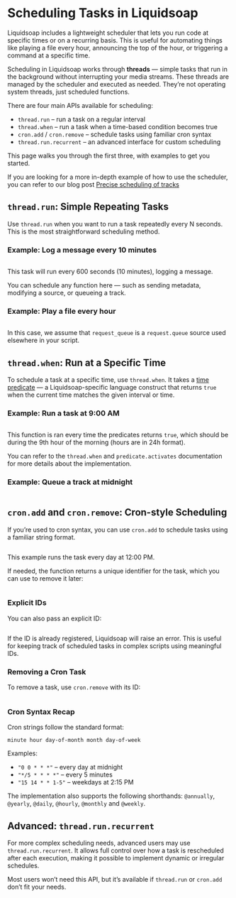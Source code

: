 # Scheduling Tasks in Liquidsoap

Liquidsoap includes a lightweight scheduler that lets you run code at specific times or on a recurring basis.
This is useful for automating things like playing a file every hour, announcing the top of the hour, or triggering a command at a specific time.

Scheduling in Liquidsoap works through **threads** — simple tasks that run in the background without interrupting your media streams.
These threads are managed by the scheduler and executed as needed. They’re not operating system threads, just scheduled functions.

There are four main APIs available for scheduling:

- `thread.run` – run a task on a regular interval
- `thread.when` – run a task when a time-based condition becomes true
- `cron.add` / `cron.remove` – schedule tasks using familiar cron syntax
- `thread.run.recurrent` – an advanced interface for custom scheduling

This page walks you through the first three, with examples to get you started.

If you are looking for a more in-depth example of how to use the scheduler, you can refer to our blog post [Precise scheduling of tracks](https://www.liquidsoap.info/blog/2023-03-25-precise-scheduling-of-tracks/)

## `thread.run`: Simple Repeating Tasks

Use `thread.run` when you want to run a task repeatedly every N seconds. This is the most straightforward scheduling method.

### Example: Log a message every 10 minutes

```{.liquidsoap include="scheduling_simple.liq"}

```

This task will run every 600 seconds (10 minutes), logging a message.

You can schedule any function here — such as sending metadata, modifying a source, or queueing a track.

### Example: Play a file every hour

```{.liquidsoap include="scheduling_queue.liq" from="BEGIN" to="END"}

```

In this case, we assume that `request_queue` is a `request.queue` source used elsewhere in your script.

## `thread.when`: Run at a Specific Time

To schedule a task at a specific time, use `thread.when`. It takes a [time predicate](language.html#time-predicates) — a Liquidsoap-specific language construct that returns `true` when the current time matches the given interval or time.

### Example: Run a task at 9:00 AM

```{.liquidsoap include="scheduling_9am.liq"}

```

This function is ran every time the predicates returns `true`, which should be during the 9th hour of the morning (hours are in 24h format).

You can refer to the `thread.when` and `predicate.activates` documentation for more details about the implementation.

### Example: Queue a track at midnight

```{.liquidsoap include="scheduling_queue_midnight.liq" from="BEGIN" to="END"}

```

## `cron.add` and `cron.remove`: Cron-style Scheduling

If you’re used to cron syntax, you can use `cron.add` to schedule tasks using a familiar string format.

```{.liquidsoap include="cron_add.liq"}

```

This example runs the task every day at 12:00 PM.

If needed, the function returns a unique identifier for the task, which you can use to remove it later:

```{.liquidsoap include="cron_id.liq"}

```

### Explicit IDs

You can also pass an explicit ID:

```{.liquidsoap include="cron_id_arg.liq"}

```

If the ID is already registered, Liquidsoap will raise an error. This is useful for keeping track of scheduled tasks in complex scripts using meaningful IDs.

### Removing a Cron Task

To remove a task, use `cron.remove` with its ID:

```{.liquidsoap include="cron_remove.liq"}

```

### Cron Syntax Recap

Cron strings follow the standard format:

```
minute hour day-of-month month day-of-week
```

Examples:

- `"0 0 * * *"` – every day at midnight
- `"*/5 * * * *"` – every 5 minutes
- `"15 14 * * 1-5"` – weekdays at 2:15 PM

The implementation also supports the following shorthands: `@annually`, `@yearly`, `@daily`, `@hourly`, `@monthly` and `@weekly`.

## Advanced: `thread.run.recurrent`

For more complex scheduling needs, advanced users may use `thread.run.recurrent`. It allows full control over how a task is rescheduled after each execution, making it possible to implement dynamic or irregular schedules.

Most users won’t need this API, but it’s available if `thread.run` or `cron.add` don’t fit your needs.
